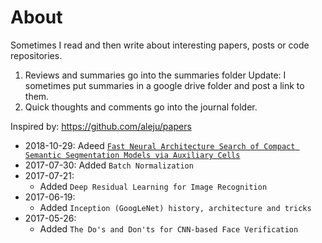 # About
Sometimes I read and then write about interesting papers, posts or code repositories.
1. Reviews and summaries go into the summaries folder
Update: I sometimes put summaries in a google drive folder and post a link to them.
2. Quick thoughts and comments go into the journal folder.

Inspired by: https://github.com/aleju/papers

- 2018-10-29: Adeed [`Fast Neural Architecture Search of Compact Semantic Segmentation Models via Auxiliary Cells`](https://docs.google.com/document/d/1EIfui9FxBJSo4nhI0pwwO3e-XNX_fzlNyKbw6YSQpV8/edit?usp=sharing)
- 2017-07-30: Added `Batch Normalization`
- 2017-07-21: 
    - Added `Deep Residual Learning for Image Recognition`
- 2017-06-19:
    - Added `Inception (GoogLeNet) history, architecture and tricks`
- 2017-05-26: 
    - Added `The Do's and Don'ts for CNN-based Face Verification`
    
 
